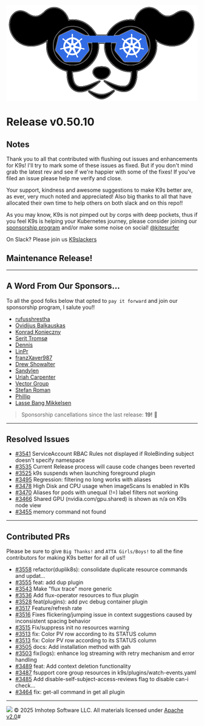 <img src="https://raw.githubusercontent.com/derailed/k9s/master/assets/k9s.png" align="center" width="800" height="auto"/>

# Release v0.50.10

## Notes

Thank you to all that contributed with flushing out issues and enhancements for K9s!
I'll try to mark some of these issues as fixed. But if you don't mind grab the latest rev
and see if we're happier with some of the fixes!
If you've filed an issue please help me verify and close.

Your support, kindness and awesome suggestions to make K9s better are, as ever, very much noted and appreciated!
Also big thanks to all that have allocated their own time to help others on both slack and on this repo!!

As you may know, K9s is not pimped out by corps with deep pockets, thus if you feel K9s is helping your Kubernetes journey,
please consider joining our [sponsorship program](https://github.com/sponsors/derailed) and/or make some noise on social! [@kitesurfer](https://twitter.com/kitesurfer)

On Slack? Please join us [K9slackers](https://join.slack.com/t/k9sers/shared_invite/zt-3360a389v-ElLHrb0Dp1kAXqYUItSAFA)

## Maintenance Release!

---

## A Word From Our Sponsors...

To all the good folks below that opted to `pay it forward` and join our sponsorship program, I salute you!!

* [rufusshrestha](https://github.com/rufusshrestha)
* [Ovidijus Balkauskas](https://github.com/Stogas)
* [Konrad Konieczny](https://github.com/Psyhackological)
* [Serit Tromsø](https://github.com/serit)
* [Dennis](https://github.com/dennisTGC)
* [LinPr](https://github.com/LinPr)
* [franzXaver987](https://github.com/franzXaver987)
* [Drew Showalter](https://github.com/one19)
* [Sandylen](https://github.com/Sandylen)
* [Uriah Carpenter](https://github.com/uriahcarpenter)
* [Vector Group](https://github.com/vectorgrp)
* [Stefan Roman](https://github.com/katapultcloud)
* [Phillip](https://github.com/Loki-Afro)
* [Lasse Bang Mikkelsen](https://github.com/lassebm)

> Sponsorship cancellations since the last release: **19!** 🥹

---

## Resolved Issues

* [#3541](https://github.com/derailed/k9s/issues/3541) ServiceAccount RBAC Rules not displayed if RoleBinding subject doesn't specify namespace
* [#3535](https://github.com/derailed/k9s/issues/3535) Current Release process will cause code changes been reverted
* [#3525](https://github.com/derailed/k9s/issues/3525) k9s suspends when launching foreground plugin
* [#3495](https://github.com/derailed/k9s/issues/3495) Regression: filtering no long works with aliases
* [#3478](https://github.com/derailed/k9s/issues/3478) High Disk and CPU usage when imageScans Is enabled in K9s
* [#3470](https://github.com/derailed/k9s/issues/3470) Aliases for pods with unequal (!=) label filters not working
* [#3466](https://github.com/derailed/k9s/issues/3466) Shared GPU (nvidia.com/gpu.shared) is shown as n/a on K9s node view
* [#3455](https://github.com/derailed/k9s/issues/3455) memory command not found

---

## Contributed PRs

Please be sure to give `Big Thanks!` and `ATTA Girls/Boys!` to all the fine contributors for making K9s better for all of us!!

* [#3558](https://github.com/derailed/k9s/pull/3558) refactor(duplik8s): consolidate duplicate resource commands and updat…
* [#3555](https://github.com/derailed/k9s/pull/3555) feat: add dup plugin
* [#3543](https://github.com/derailed/k9s/pull/3543) Make "flux trace" more generic
* [#3536](https://github.com/derailed/k9s/pull/3536) Add flux-operator resources to flux plugin
* [#3528](https://github.com/derailed/k9s/pull/3528) feat(plugins): add pvc debug container plugin
* [#3517](https://github.com/derailed/k9s/pull/3517) Feature/refresh rate
* [#3516](https://github.com/derailed/k9s/pull/3516) Fixes flickering/jumping issue in context suggestions caused by inconsistent spacing behavior
* [#3515](https://github.com/derailed/k9s/pull/3515) Fix/suppress init no resources warning
* [#3513](https://github.com/derailed/k9s/pull/3513) fix: Color PV row according to its STATUS column
* [#3513](https://github.com/derailed/k9s/pull/3513) fix: Color PV row according to its STATUS column
* [#3505](https://github.com/derailed/k9s/pull/3505) docs: Add installation method with gah
* [#3503](https://github.com/derailed/k9s/pull/3503) fix(logs): enhance log streaming with retry mechanism and error handling
* [#3489](https://github.com/derailed/k9s/pull/3489) feat: Add context deletion functionality
* [#3487](https://github.com/derailed/k9s/pull/3487) fsupport core group resources in k9s/plugins/watch-events.yaml
* [#3485](https://github.com/derailed/k9s/pull/3485) Add disable-self-subject-access-reviews flag to disable can-i check…
* [#3464](https://github.com/derailed/k9s/pull/3464) fix: get-all command in get all plugin

---
<img src="https://raw.githubusercontent.com/derailed/k9s/master/assets/imhotep_logo.png" width="32" height="auto"/> © 2025 Imhotep Software LLC. All materials licensed under [Apache v2.0](http://www.apache.org/licenses/LICENSE-2.0)#